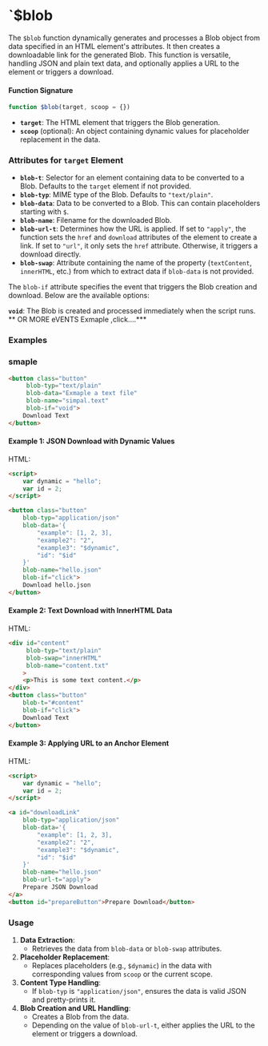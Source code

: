 #  `$blob

The `$blob` function dynamically generates and processes a Blob object from data specified in an HTML element's attributes. It then creates a downloadable link for the generated Blob. This function is versatile, handling JSON and plain text data, and optionally applies a URL to the element or triggers a download.

#### Function Signature

```javascript
function $blob(target, scoop = {})
```

- **`target`**: The HTML element that triggers the Blob generation.
- **`scoop`** (optional): An object containing dynamic values for placeholder replacement in the data.

### Attributes for `target` Element

- **`blob-t`**: Selector for an element containing data to be converted to a Blob. Defaults to the `target` element if not provided.
- **`blob-typ`**: MIME type of the Blob. Defaults to `"text/plain"`.
- **`blob-data`**: Data to be converted to a Blob. This can contain placeholders starting with `$`.
- **`blob-name`**: Filename for the downloaded Blob.
- **`blob-url-t`**: Determines how the URL is applied. If set to `"apply"`, the function sets the `href` and `download` attributes of the element to create a link. If set to `"url"`, it only sets the `href` attribute. Otherwise, it triggers a download directly.
- **`blob-swap`**: Attribute containing the name of the property (`textContent`, `innerHTML`, etc.) from which to extract data if `blob-data` is not provided.

The `blob-if` attribute specifies the event that triggers the Blob creation and download. Below are the available options:

 **`void`**: The Blob is created and processed immediately when the script runs.
** OR MORE eVENTS Exmaple ,click....***

### Examples

### smaple 

```html
<button class="button"
     blob-typ="text/plain"
     blob-data="Exmaple a text file"
     blob-name="simpal.text"
     blob-if="void">
    Download Text
</button>
```


#### Example 1: JSON Download with Dynamic Values

HTML:
```html
<script>
    var dynamic = "hello";
    var id = 2;
</script>

<button class="button"
    blob-typ="application/json"
    blob-data='{
        "example": [1, 2, 3],
        "example2": "2",
        "example3": "$dynamic",
        "id": "$id"
    }'
    blob-name="hello.json"
    blob-if="click">
    Download hello.json
</button>
```

#### Example 2: Text Download with InnerHTML Data

HTML:
```html
<div id="content" 
     blob-typ="text/plain"
     blob-swap="innerHTML"
     blob-name="content.txt"
    >
    <p>This is some text content.</p>
</div>
<button class="button"
    blob-t="#content"
    blob-if="click">
    Download Text
</button>
```

#### Example 3: Applying URL to an Anchor Element

HTML:
```html
<script>
    var dynamic = "hello";
    var id = 2;
</script>

<a id="downloadLink"
    blob-typ="application/json"
    blob-data='{
        "example": [1, 2, 3],
        "example2": "2",
        "example3": "$dynamic",
        "id": "$id"
    }'
    blob-name="hello.json"
    blob-url-t="apply">
    Prepare JSON Download
</a>
<button id="prepareButton">Prepare Download</button>
```

### Usage

1. **Data Extraction**:
    - Retrieves the data from `blob-data` or `blob-swap` attributes.
2. **Placeholder Replacement**:
    - Replaces placeholders (e.g., `$dynamic`) in the data with corresponding values from `scoop` or the current scope.
3. **Content Type Handling**:
    - If `blob-typ` is `"application/json"`, ensures the data is valid JSON and pretty-prints it.
4. **Blob Creation and URL Handling**:
    - Creates a Blob from the data.
    - Depending on the value of `blob-url-t`, either applies the URL to the element or triggers a download.
